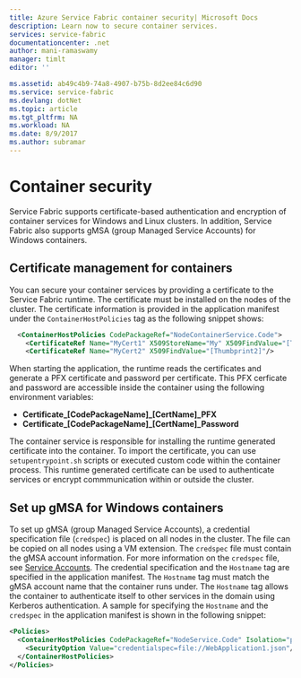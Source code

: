 ```yaml
---
title: Azure Service Fabric container security| Microsoft Docs
description: Learn now to secure container services.
services: service-fabric
documentationcenter: .net
author: mani-ramaswamy
manager: timlt
editor: ''

ms.assetid: ab49c4b9-74a8-4907-b75b-8d2ee84c6d90
ms.service: service-fabric
ms.devlang: dotNet
ms.topic: article
ms.tgt_pltfrm: NA
ms.workload: NA
ms.date: 8/9/2017
ms.author: subramar
---
```


# Container security

Service Fabric supports certificate-based authentication and encryption of container services for Windows and Linux clusters. In addition, Service Fabric also supports gMSA (group Managed Service Accounts) for Windows containers. 

## Certificate management for containers

You can secure your container services by providing a certificate to the Service Fabric runtime. The certificate must be installed on the nodes of the cluster. The certificate information is provided in the application manifest under the `ContainerHostPolicies` tag as the following snippet shows:

```xml
  <ContainerHostPolicies CodePackageRef="NodeContainerService.Code">
    <CertificateRef Name="MyCert1" X509StoreName="My" X509FindValue="[Thumbprint1]"/>
    <CertificateRef Name="MyCert2" X509FindValue="[Thumbprint2]"/>
 ```

When starting the application, the runtime reads the certificates and generate a PFX certificate and password per certificate. This PFX cerficate and password are accessible inside the container using the following environment variables: 

* **Certificate_[CodePackageName]_[CertName]_PFX**
* **Certificate_[CodePackageName]_[CertName]_Password**

The container service is responsible for installing the runtime generated certificate into the container. To import the certificate, you can use `setupentrypoint.sh` scripts or executed custom code within the container process. This runtime generated certificate can be used to authenticate services or encrypt commmunication within or outside the cluster. 


## Set up gMSA for Windows containers

To set up gMSA (group Managed Service Accounts), a credential specification file (`credspec`) is placed on all nodes in the cluster. The file can be copied on all nodes using a VM extension.  The `credspec` file must contain the gMSA account information. For more information on the `credspec` file, see [Service Accounts](https://github.com/MicrosoftDocs/Virtualization-Documentation/tree/live/windows-server-container-tools/ServiceAccounts). The credential specification and the `Hostname` tag are specified in the application manifest. The `Hostname` tag must match the gMSA account name that the container runs under.  The `Hostname` tag allows the container to authenticate itself to other services in the domain using Kerberos authentication.  A sample for specifying the `Hostname` and the `credspec` in the application manifest is shown in the following snippet:

```xml
<Policies>
  <ContainerHostPolicies CodePackageRef="NodeService.Code" Isolation="process" Hostname="gMSAAccountName">
    <SecurityOption Value="credentialspec=file://WebApplication1.json"/>
  </ContainerHostPolicies>
</Policies>
```

